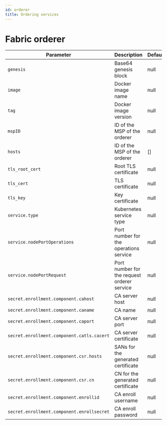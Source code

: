 ```yaml
---
id: orderer
title: Ordering services
---
```

# Fabric orderer

| Parameter | Description  |  Default | Required |
|---|---|---|---|
| `genesis`  |  Base64 genesis block | null | Yes |
| `image` | Docker image name  |  null | Yes |
| `tag`  | Docker image version  | null  | Yes |
| `mspID`  | ID of the MSP of the orderer   | null  | Yes |
| `hosts`  | ID of the MSP of the orderer   | []  | Yes |
| `tls_root_cert`  | Root TLS certificate | null  | Yes |
| `tls_cert`  | TLS certificate | null  | Yes |
| `tls_key`  | Key certificate | null  | Yes |
| `service.type`  | Kubernetes service type  | null  | Yes |
| `service.nodePortOperations`  | Port number for the operations service  | null  | Yes |
| `service.nodePortRequest`  | Port number for the request orderer service  | null  | Yes |
| `secret.enrollment.component.cahost`  | CA server host  | null  | Yes |
| `secret.enrollment.component.caname`  | CA name  | null  | Yes |
| `secret.enrollment.component.caport`  | CA server port  | null  | Yes |
| `secret.enrollment.component.catls.cacert`  | CA server certificate  | null  | Yes |
| `secret.enrollment.component.csr.hosts`  | SANs for the generated certificate  | null  | No |
| `secret.enrollment.component.csr.cn`  | CN for the generated certificate  | null  | No |
| `secret.enrollment.component.enrollid`  | CA enroll username  | null  | Yes |
| `secret.enrollment.component.enrollsecret`  | CA enroll password  | null  | Yes |


